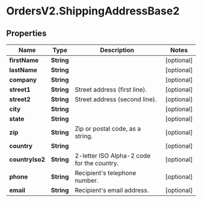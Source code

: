 # OrdersV2.ShippingAddressBase2

## Properties
Name | Type | Description | Notes
------------ | ------------- | ------------- | -------------
**firstName** | **String** |  | [optional] 
**lastName** | **String** |  | [optional] 
**company** | **String** |  | [optional] 
**street1** | **String** | Street address (first line). | [optional] 
**street2** | **String** | Street address (second line). | [optional] 
**city** | **String** |  | [optional] 
**state** | **String** |  | [optional] 
**zip** | **String** | Zip or postal code, as a string. | [optional] 
**country** | **String** |  | [optional] 
**countryIso2** | **String** | 2-letter ISO Alpha-2 code for the country. | [optional] 
**phone** | **String** | Recipient&#x27;s telephone number. | [optional] 
**email** | **String** | Recipient&#x27;s email address.  | [optional] 
